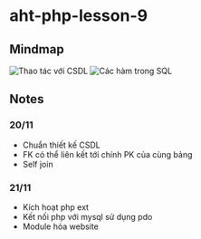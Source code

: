 ﻿# aht-php-lesson-9
 ## Mindmap
 ![Thao tác với CSDL](https://github.com/user-attachments/assets/5a3a756d-d688-4e73-83ab-d3e27cedec4d)
 ![Các hàm trong SQL](https://github.com/user-attachments/assets/d852038c-c5c4-4dd0-9f58-ec10a2a183d4)
 ## Notes
 ### 20/11
- Chuẩn thiết kế CSDL
- FK có thể liên kết tới chính PK của cùng bảng
- Self join
### 21/11
- Kích hoạt php ext
- Kết nối php với mysql sử dụng pdo
- Module hóa website
